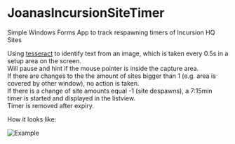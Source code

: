 # JoanasIncursionSiteTimer
Simple Windows Forms App to track respawning timers of Incursion HQ Sites  
  
Using [tesseract](https://github.com/tesseract-ocr) to identify text from an image, which is taken every 0.5s in a setup area on the screen.   
Will pause and hint if the mouse pointer is inside the capture area.  
If there are changes to the the amount of sites bigger than 1 (e.g. area is covered by other window), no action is taken.  
If there is a change of site amounts equal -1 (site despawns), a 7:15min timer is started and displayed in the listview.  
Timer is removed after expiry. 

How it looks like: 

![Example](https://i.imgur.com/CEje0E1.png)
